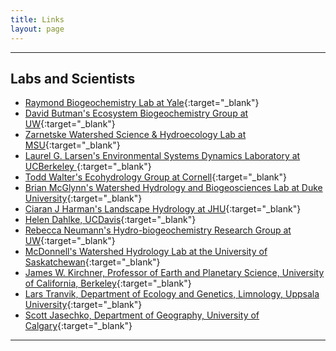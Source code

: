 ```yaml
---
title: Links
layout: page
---
```


---

## Labs and Scientists

- [Raymond Biogeochemistry Lab at Yale](http://environment.yale.edu/raymond-lab/){:target="_blank"} 
- [David Butman's Ecosystem Biogeochemistry Group at UW](http://www.thebutmanlab.com/){:target="_blank"}
- [Zarnetske Watershed Science & Hydroecology Lab at MSU](https://msu.edu/~jpz/){:target="_blank"}
- [Laurel G. Larsen's Environmental Systems Dynamics Laboratory at UCBerkeley ](http://www.esdlberkeley.com/){:target="_blank"}
- [Todd Walter's Ecohydrology Group at Cornell](http://www.hydrology.bee.cornell.edu/){:target="_blank"}
- [Brian McGlynn's Watershed Hydrology and Biogeosciences Lab
​at Duke University](http://www.mcglynnlab.com/){:target="_blank"}
- [Ciaran J Harman's Landscape Hydrology at JHU](http://landscapehydrology.com/){:target="_blank"}
- [Helen Dahlke, UCDavis](http://dahlke.ucdavis.edu/){:target="_blank"}
- [Rebecca Neumann's Hydro-biogeochemistry Research Group at UW](http://faculty.washington.edu/rbneum/index.html){:target="_blank"}
- [McDonnell's Watershed Hydrology Lab at the University of Saskatchewan](http://www.usask.ca/watershed/){:target="_blank"}
- [James W. Kirchner, Professor of Earth and Planetary Science, University of California, Berkeley](http://seismo.berkeley.edu/~kirchner/){:target="_blank"}
- [Lars Tranvik, Department of Ecology and Genetics, Limnology, Uppsala University](http://katalog.uu.se/profile/?id=N99-414){:target="_blank"}
- [Scott Jasechko, Department of Geography, University of Calgary](http://www.isohydro.ca/){:target="_blank"}

---